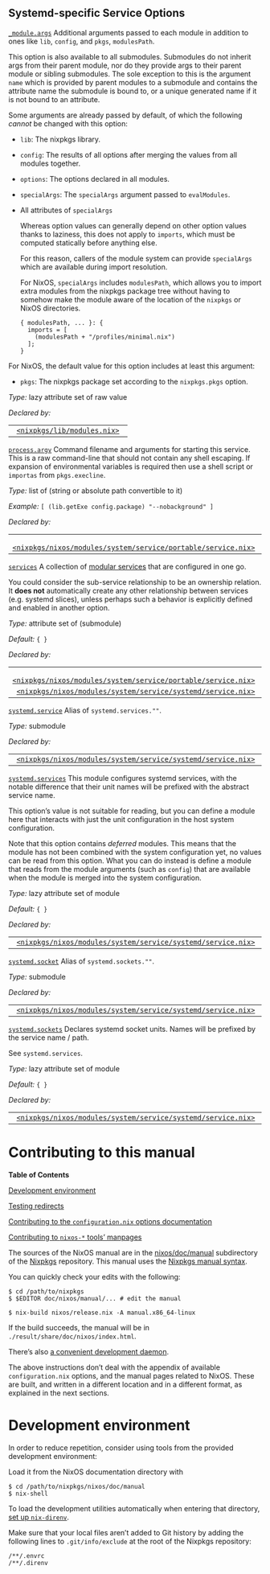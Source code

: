 ## Systemd-specific Service Options

[`_module.args`](#systemd-service-opt-_module.args)
Additional arguments passed to each module in addition to ones like `lib`, `config`, and `pkgs`, `modulesPath`.

This option is also available to all submodules. Submodules do not inherit args from their parent module, nor do they provide args to their parent module or sibling submodules. The sole exception to this is the argument `name` which is provided by parent modules to a submodule and contains the attribute name the submodule is bound to, or a unique generated name if it is not bound to an attribute.

Some arguments are already passed by default, of which the following _cannot_ be changed with this option:

- `lib`: The nixpkgs library.

- `config`: The results of all options after merging the values from all modules together.

- `options`: The options declared in all modules.

- `specialArgs`: The `specialArgs` argument passed to `evalModules`.

- All attributes of `specialArgs`

  Whereas option values can generally depend on other option values thanks to laziness, this does not apply to `imports`, which must be computed statically before anything else.

  For this reason, callers of the module system can provide `specialArgs` which are available during import resolution.

  For NixOS, `specialArgs` includes `modulesPath`, which allows you to import extra modules from the nixpkgs package tree without having to somehow make the module aware of the location of the `nixpkgs` or NixOS directories.

  ```programlisting
  { modulesPath, ... }: {
    imports = [
      (modulesPath + "/profiles/minimal.nix")
    ];
  }
  ```

For NixOS, the default value for this option includes at least this argument:

- `pkgs`: The nixpkgs package set according to the `nixpkgs.pkgs` option.

_Type:_ lazy attribute set of raw value

_Declared by:_

|                                                                                                          |
| -------------------------------------------------------------------------------------------------------- |
| ` `[`<nixpkgs/lib/modules.nix>`](https://github.com/NixOS/nixpkgs/blob/release-25.11/lib/modules.nix)` ` |

[`process.argv`](#systemd-service-opt-process.argv)
Command filename and arguments for starting this service. This is a raw command-line that should not contain any shell escaping. If expansion of environmental variables is required then use a shell script or `importas` from `pkgs.execline`.

_Type:_ list of (string or absolute path convertible to it)

_Example:_ `[ (lib.getExe config.package) "--nobackground" ]`

_Declared by:_

|                                                                                                                                                                              |
| ---------------------------------------------------------------------------------------------------------------------------------------------------------------------------- |
| ` `[`<nixpkgs/nixos/modules/system/service/portable/service.nix>`](https://github.com/NixOS/nixpkgs/blob/release-25.11/nixos/modules/system/service/portable/service.nix)` ` |

[`services`](#systemd-service-opt-services)
A collection of [modular services](https://nixos.org/manual/nixos/unstable/#modular-services) that are configured in one go.

You could consider the sub-service relationship to be an ownership relation. It **does not** automatically create any other relationship between services (e.g. systemd slices), unless perhaps such a behavior is explicitly defined and enabled in another option.

_Type:_ attribute set of (submodule)

_Default:_ `{ }`

_Declared by:_

|                                                                                                                                                                              |
| ---------------------------------------------------------------------------------------------------------------------------------------------------------------------------- |
| ` `[`<nixpkgs/nixos/modules/system/service/portable/service.nix>`](https://github.com/NixOS/nixpkgs/blob/release-25.11/nixos/modules/system/service/portable/service.nix)` ` |
| ` `[`<nixpkgs/nixos/modules/system/service/systemd/service.nix>`](https://github.com/NixOS/nixpkgs/blob/release-25.11/nixos/modules/system/service/systemd/service.nix)` `   |

[`systemd.service`](#systemd-service-opt-systemd.service)
Alias of `systemd.services.""`.

_Type:_ submodule

_Declared by:_

|                                                                                                                                                                            |
| -------------------------------------------------------------------------------------------------------------------------------------------------------------------------- |
| ` `[`<nixpkgs/nixos/modules/system/service/systemd/service.nix>`](https://github.com/NixOS/nixpkgs/blob/release-25.11/nixos/modules/system/service/systemd/service.nix)` ` |

[`systemd.services`](#systemd-service-opt-systemd.services)
This module configures systemd services, with the notable difference that their unit names will be prefixed with the abstract service name.

This option’s value is not suitable for reading, but you can define a module here that interacts with just the unit configuration in the host system configuration.

Note that this option contains _deferred_ modules. This means that the module has not been combined with the system configuration yet, no values can be read from this option. What you can do instead is define a module that reads from the module arguments (such as `config`) that are available when the module is merged into the system configuration.

_Type:_ lazy attribute set of module

_Default:_ `{ }`

_Declared by:_

|                                                                                                                                                                            |
| -------------------------------------------------------------------------------------------------------------------------------------------------------------------------- |
| ` `[`<nixpkgs/nixos/modules/system/service/systemd/service.nix>`](https://github.com/NixOS/nixpkgs/blob/release-25.11/nixos/modules/system/service/systemd/service.nix)` ` |

[`systemd.socket`](#systemd-service-opt-systemd.socket)
Alias of `systemd.sockets.""`.

_Type:_ submodule

_Declared by:_

|                                                                                                                                                                            |
| -------------------------------------------------------------------------------------------------------------------------------------------------------------------------- |
| ` `[`<nixpkgs/nixos/modules/system/service/systemd/service.nix>`](https://github.com/NixOS/nixpkgs/blob/release-25.11/nixos/modules/system/service/systemd/service.nix)` ` |

[`systemd.sockets`](#systemd-service-opt-systemd.sockets)
Declares systemd socket units. Names will be prefixed by the service name / path.

See `systemd.services`.

_Type:_ lazy attribute set of module

_Default:_ `{ }`

_Declared by:_

|                                                                                                                                                                            |
| -------------------------------------------------------------------------------------------------------------------------------------------------------------------------- |
| ` `[`<nixpkgs/nixos/modules/system/service/systemd/service.nix>`](https://github.com/NixOS/nixpkgs/blob/release-25.11/nixos/modules/system/service/systemd/service.nix)` ` |

# Contributing to this manual

**Table of Contents**

[Development environment](#sec-contributing-development-env)

[Testing redirects](#sec-contributing-redirects)

[Contributing to the `configuration.nix` options documentation](#sec-contributing-options)

[Contributing to `nixos-*` tools’ manpages](#sec-contributing-nixos-tools)

The sources of the NixOS manual are in the [nixos/doc/manual](https://github.com/NixOS/nixpkgs/tree/master/nixos/doc/manual) subdirectory of the [Nixpkgs](https://github.com/NixOS/nixpkgs) repository. This manual uses the [Nixpkgs manual syntax](https://nixos.org/manual/nixpkgs/unstable/#sec-contributing-markup).

You can quickly check your edits with the following:

```programlisting
$ cd /path/to/nixpkgs
$ $EDITOR doc/nixos/manual/... # edit the manual

$ nix-build nixos/release.nix -A manual.x86_64-linux
```

If the build succeeds, the manual will be in `./result/share/doc/nixos/index.html`.

There’s also [a convenient development daemon](https://nixos.org/manual/nixpkgs/unstable/#sec-contributing-devmode).

The above instructions don’t deal with the appendix of available `configuration.nix` options, and the manual pages related to NixOS. These are built, and written in a different location and in a different format, as explained in the next sections.

# Development environment

In order to reduce repetition, consider using tools from the provided development environment:

Load it from the NixOS documentation directory with

```programlisting
$ cd /path/to/nixpkgs/nixos/doc/manual
$ nix-shell
```

To load the development utilities automatically when entering that directory, [set up `nix-direnv`](https://nix.dev/guides/recipes/direnv).

Make sure that your local files aren’t added to Git history by adding the following lines to `.git/info/exclude` at the root of the Nixpkgs repository:

```programlisting
/**/.envrc
/**/.direnv
```
